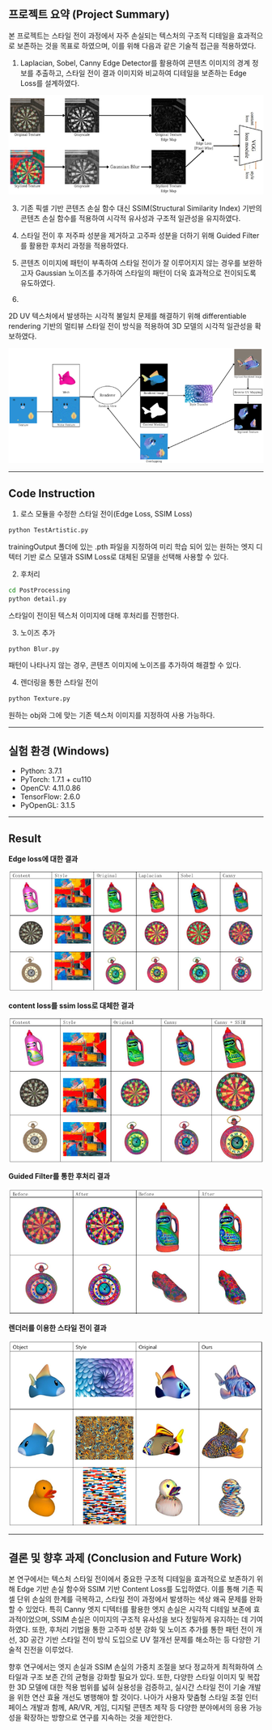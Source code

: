 ## 프로젝트 요약 (Project Summary)

본 프로젝트는 스타일 전이 과정에서 자주 손실되는 텍스처의 구조적 디테일을 효과적으로 보존하는 것을 목표로 하였으며, 이를 위해 다음과 같은 기술적 접근을 적용하였다.

1. Laplacian, Sobel, Canny Edge Detector를 활용하여 콘텐츠 이미지의 경계 정보를 추출하고, 스타일 전이 결과 이미지와 비교하여 디테일을 보존하는 Edge Loss를 설계하였다.

![alt text](image-4.png)

3. 기존 픽셀 기반 콘텐츠 손실 함수 대신 SSIM(Structural Similarity Index) 기반의 콘텐츠 손실 함수를 적용하여 시각적 유사성과 구조적 일관성을 유지하였다.

4. 스타일 전이 후 저주파 성분을 제거하고 고주파 성분을 더하기 위해 Guided Filter를 활용한 후처리 과정을 적용하였다.

5. 콘텐츠 이미지에 패턴이 부족하여 스타일 전이가 잘 이루어지지 않는 경우를 보완하고자 Gaussian 노이즈를 추가하여 스타일의 패턴이 더욱 효과적으로 전이되도록 유도하였다.

6. 
2D UV 텍스처에서 발생하는 시각적 불일치 문제를 해결하기 위해 differentiable rendering 기반의 멀티뷰 스타일 전이 방식을 적용하여 3D 모델의 시각적 일관성을 확보하였다.

![alt text](image-5.png)

---
## Code Instruction
1. 로스 모듈을 수정한 스타일 전이(Edge Loss, SSIM Loss)
```bash
python TestArtistic.py
```
trainingOutput 폴더에 있는 .pth 파일을 지정하여 미리 학습 되어 있는 원하는 엣지 디텍터 기반 로스 모델과 SSIM Loss로 대체된 모델을 선택해 사용할 수 있다.

2. 후처리
```bash
cd PostProcessing
python detail.py
```
스타일이 전이된 텍스처 이미지에 대해 후처리를 진행한다.

3. 노이즈 추가
```bash
python Blur.py
```
패턴이 나타나지 않는 경우, 콘텐츠 이미지에 노이즈를 추가하여 해결할 수 있다.

4. 렌더링을 통한 스타일 전이
```bash
python Texture.py
```
원하는 obj와 그에 맞는 기존 텍스처 이미지를 지정하여 사용 가능하다.

---
## 실험 환경 (Windows)
- Python: 3.7.1
- PyTorch: 1.7.1 + cu110
- OpenCV: 4.11.0.86
- TensorFlow: 2.6.0
- PyOpenGL: 3.1.5
---
## Result
**Edge loss에 대한 결과**

![alt text](image.png)


**content loss를 ssim loss로 대체한 결과**

![alt text](image-1.png)


**Guided Filter를 통한 후처리 결과**

![alt text](image-2.png)


**렌더러를 이용한 스타일 전이 결과**

![alt text](image-3.png)

---

## 결론 및 향후 과제 (Conclusion and Future Work)
본 연구에서는 텍스처 스타일 전이에서 중요한 구조적 디테일을 효과적으로 보존하기 위해 Edge 기반 손실 함수와 SSIM 기반 Content Loss를 도입하였다. 이를 통해 기존 픽셀 단위 손실의 한계를 극복하고, 스타일 전이 과정에서 발생하는 색상 왜곡 문제를 완화할 수 있었다. 특히 Canny 엣지 디텍터를 활용한 엣지 손실은 시각적 디테일 보존에 효과적이었으며, SSIM 손실은 이미지의 구조적 유사성을 보다 정밀하게 유지하는 데 기여하였다. 또한, 후처리 기법을 통한 고주파 성분 강화 및 노이즈 추가를 통한 패턴 전이 개선, 3D 공간 기반 스타일 전이 방식 도입으로 UV 절개선 문제를 해소하는 등 다양한 기술적 진전을 이루었다.


향후 연구에서는 엣지 손실과 SSIM 손실의 가중치 조절을 보다 정교하게 최적화하여 스타일과 구조 보존 간의 균형을 강화할 필요가 있다. 또한, 다양한 스타일 이미지 및 복잡한 3D 모델에 대한 적용 범위를 넓혀 실용성을 검증하고, 실시간 스타일 전이 기술 개발을 위한 연산 효율 개선도 병행해야 할 것이다. 나아가 사용자 맞춤형 스타일 조절 인터페이스 개발과 함께, AR/VR, 게임, 디지털 콘텐츠 제작 등 다양한 분야에서의 응용 가능성을 확장하는 방향으로 연구를 지속하는 것을 제안한다.
